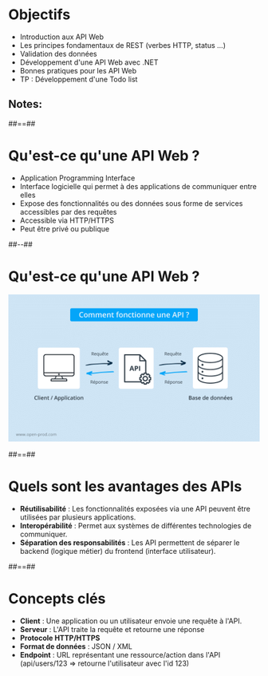 <!-- .element: class="list-fragment" -->
# Objectifs

- Introduction aux API Web
- Les principes fondamentaux de REST (verbes HTTP, status ...)
- Validation des données
- Développement d'une API Web avec .NET
- Bonnes pratiques pour les API Web
- TP : Développement d'une Todo list

Notes:
- 

##==##
<!-- .slide: class="two-column" data-background="#2c3c4e"-->


# Qu'est-ce qu'une API Web ?

- Application Programming Interface
- Interface logicielle qui permet à des applications de communiquer entre elles
- Expose des fonctionnalités ou des données sous forme de services accessibles par des requêtes
- Accessible via HTTP/HTTPS
- Peut être privé ou publique 
<!-- .element: class="list-fragment" -->

##--##

# Qu'est-ce qu'une API Web ?
![Timeline usage](../../assets/images/api.png)

##==##

# Quels sont les avantages des APIs
- **Réutilisabilité** : Les fonctionnalités exposées via une API peuvent être utilisées par plusieurs applications.
- **Interopérabilité** : Permet aux systèmes de différentes technologies de communiquer.
- **Séparation des responsabilités** : Les API permettent de séparer le backend (logique métier) du frontend (interface utilisateur).
<!-- .element: class="list-fragment" -->


##==##

# Concepts clés

- **Client** : Une application ou un utilisateur envoie une requête à l'API.
- **Serveur** : L'API traite la requête et retourne une réponse 
- **Protocole HTTP/HTTPS** 
- **Format de données** : JSON / XML
- **Endpoint** : URL représentant une ressource/action dans l'API (api/users/123 => retourne l'utilisateur avec l'id 123)
<!-- .element: class="list-fragment" -->
